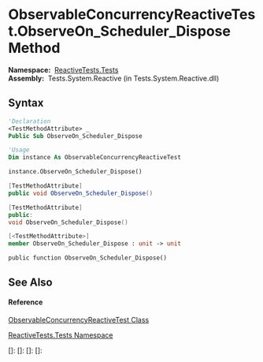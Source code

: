 # ObservableConcurrencyReactiveTest.ObserveOn\_Scheduler\_Dispose Method

**Namespace:**  [ReactiveTests.Tests](ReactiveTests.Tests\ReactiveTests.Tests.md)  
**Assembly:**  Tests.System.Reactive (in Tests.System.Reactive.dll)

## Syntax

```vb
'Declaration
<TestMethodAttribute> _
Public Sub ObserveOn_Scheduler_Dispose
```

```vb
'Usage
Dim instance As ObservableConcurrencyReactiveTest

instance.ObserveOn_Scheduler_Dispose()
```

```csharp
[TestMethodAttribute]
public void ObserveOn_Scheduler_Dispose()
```

```c++
[TestMethodAttribute]
public:
void ObserveOn_Scheduler_Dispose()
```

```fsharp
[<TestMethodAttribute>]
member ObserveOn_Scheduler_Dispose : unit -> unit 
```

```jscript
public function ObserveOn_Scheduler_Dispose()
```

## See Also

#### Reference

[ObservableConcurrencyReactiveTest Class](ObservableConcurrencyReactiveTest\ObservableConcurrencyReactiveTest.md)

[ReactiveTests.Tests Namespace](ReactiveTests.Tests\ReactiveTests.Tests.md)

[]: 
[]: 
[]: 
[]: 